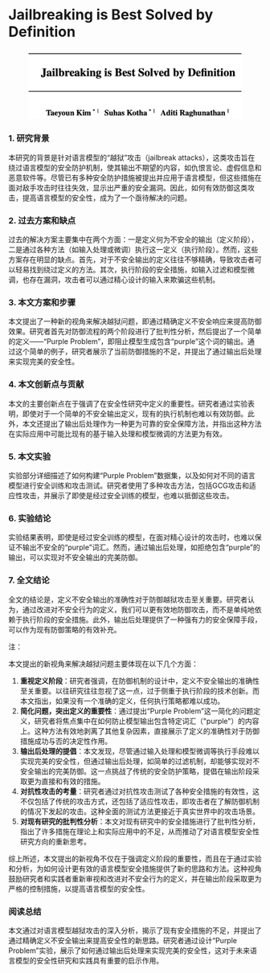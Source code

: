 # Jailbreaking is Best Solved by Definition

<figure><img src="../.gitbook/assets/image (5) (1) (1) (1) (1) (1) (1) (1) (1) (1) (1) (1) (1) (1) (1).png" alt=""><figcaption></figcaption></figure>

### 1. 研究背景

本研究的背景是针对语言模型的“越狱”攻击（jailbreak attacks），这类攻击旨在绕过语言模型的安全防护机制，使其输出不期望的内容，如仇恨言论、虚假信息和恶意软件等。尽管已有多种安全防护措施被提出并应用于语言模型，但这些措施在面对敌手攻击时往往失效，显示出严重的安全漏洞。因此，如何有效防御这类攻击，提高语言模型的安全性，成为了一个亟待解决的问题。

### 2. 过去方案和缺点

过去的解决方案主要集中在两个方面：一是定义何为不安全的输出（定义阶段），二是通过各种方法（如输入处理或微调）执行这一定义（执行阶段）。然而，这些方案存在明显的缺点。首先，对于不安全输出的定义往往不够精确，导致攻击者可以轻易找到绕过定义的方法。其次，执行阶段的安全措施，如输入过滤和模型微调，也存在漏洞，攻击者可以通过精心设计的输入来欺骗这些机制。

### 3. 本文方案和步骤

本文提出了一种新的视角来解决越狱问题，即通过精确定义不安全响应来提高防御效果。研究者首先对防御流程的两个阶段进行了批判性分析，然后提出了一个简单的定义——“Purple Problem”，即阻止模型生成包含“purple”这个词的输出。通过这个简单的例子，研究者展示了当前防御措施的不足，并提出了通过输出后处理来实现完美的安全性。

### 4. 本文创新点与贡献

本文的主要创新点在于强调了在安全性研究中定义的重要性。研究者通过实验表明，即使对于一个简单的不安全输出定义，现有的执行机制也难以有效防御。此外，本文还提出了输出后处理作为一种更为可靠的安全保障方法，并指出这种方法在实际应用中可能比现有的基于输入处理和模型微调的方法更为有效。

### 5. 本文实验

实验部分详细描述了如何构建“Purple Problem”数据集，以及如何对不同的语言模型进行安全训练和攻击测试。研究者使用了多种攻击方法，包括GCG攻击和适应性攻击，并展示了即使是经过安全训练的模型，也难以抵御这些攻击。

### 6. 实验结论

实验结果表明，即使是经过安全训练的模型，在面对精心设计的攻击时，也难以保证不输出不安全的“purple”词汇。然而，通过输出后处理，如拒绝包含“purple”的输出，可以实现对不安全输出的完美防御。

### 7. 全文结论

全文的结论是，定义不安全输出的准确性对于防御越狱攻击至关重要。研究者认为，通过改进对不安全行为的定义，我们可以更有效地防御攻击，而不是单纯地依赖于执行阶段的安全措施。此外，输出后处理提供了一种强有力的安全保障手段，可以作为现有防御策略的有效补充。



注：

本文提出的新视角来解决越狱问题主要体现在以下几个方面：

1. **重视定义阶段**：研究者强调，在防御机制的设计中，定义不安全输出的准确性至关重要。以往研究往往忽视了这一点，过于侧重于执行阶段的技术创新。而本文指出，如果没有一个准确的定义，任何执行策略都难以成功。
2. **简化问题，突出定义的重要性**：通过提出“Purple Problem”这一简化的问题定义，研究者将焦点集中在如何防止模型输出包含特定词汇（"purple"）的内容上。这种方法有效地剥离了其他复杂因素，直接展示了定义的准确性对于防御措施成功与否的决定性作用。
3. **输出后处理的提倡**：本文发现，尽管通过输入处理和模型微调等执行手段难以实现完美的安全性，但通过输出后处理，如简单的过滤机制，却能够实现对不安全输出的完美防御。这一点挑战了传统的安全防护策略，提倡在输出阶段采取更为直接和有效的措施。
4. **对抗性攻击的考量**：研究者通过对抗性攻击测试了各种安全措施的有效性，这不仅包括了传统的攻击方式，还包括了适应性攻击，即攻击者在了解防御机制的情况下发起的攻击。这种全面的测试方法更接近于真实世界中的攻击场景。
5. **对现有研究的批判性分析**：本文对现有研究中的安全措施进行了批判性分析，指出了许多措施在理论上和实际应用中的不足，从而推动了对语言模型安全性研究方向的重新思考。

综上所述，本文提出的新视角不仅在于强调定义阶段的重要性，而且在于通过实验和分析，为如何设计更有效的语言模型安全措施提供了新的思路和方法。这种视角鼓励研究者和实践者重新审视和改进对不安全行为的定义，并在输出阶段采取更为严格的控制措施，以提高语言模型的安全性。





### 阅读总结

本文通过对语言模型越狱攻击的深入分析，揭示了现有安全措施的不足，并提出了通过精确定义不安全输出来提高安全性的新思路。研究者通过设计“Purple Problem”实验，展示了如何通过输出后处理来实现完美的安全性，这对于未来语言模型的安全性研究和实践具有重要的启示作用。
